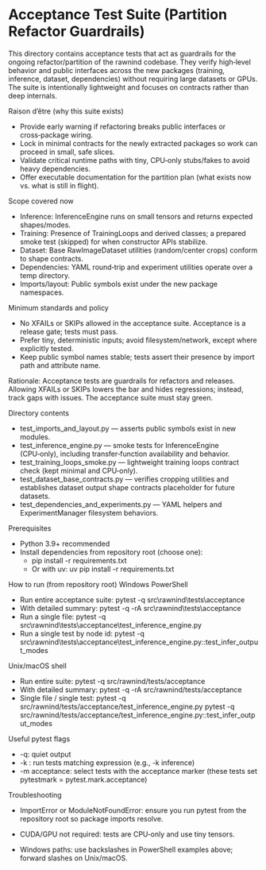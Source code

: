 # Acceptance Test Suite (Partition Refactor Guardrails)

This directory contains acceptance tests that act as guardrails for the ongoing refactor/partition of the rawnind
codebase.
They verify high‑level behavior and public interfaces across the new packages (training, inference, dataset,
dependencies) without
requiring large datasets or GPUs. The suite is intentionally lightweight and focuses on contracts rather than deep
internals.

Raison d’être (why this suite exists)

- Provide early warning if refactoring breaks public interfaces or cross‑package wiring.
- Lock in minimal contracts for the newly extracted packages so work can proceed in small, safe slices.
- Validate critical runtime paths with tiny, CPU‑only stubs/fakes to avoid heavy dependencies.
- Offer executable documentation for the partition plan (what exists now vs. what is still in flight).

Scope covered now

- Inference: InferenceEngine runs on small tensors and returns expected shapes/modes.
- Training: Presence of TrainingLoops and derived classes; a prepared smoke test (skipped) for when constructor APIs
  stabilize.
- Dataset: Base RawImageDataset utilities (random/center crops) conform to shape contracts.
- Dependencies: YAML round‑trip and experiment utilities operate over a temp directory.
- Imports/layout: Public symbols exist under the new package namespaces.

Minimum standards and policy

- No XFAILs or SKIPs allowed in the acceptance suite. Acceptance is a release gate; tests must pass.
- Prefer tiny, deterministic inputs; avoid filesystem/network, except where explicitly tested.
- Keep public symbol names stable; tests assert their presence by import path and attribute name.

Rationale: Acceptance tests are guardrails for refactors and releases. Allowing XFAILs or SKIPs lowers the bar and hides
regressions; instead, track gaps with issues. The acceptance suite must stay green.

Directory contents

- test_imports_and_layout.py — asserts public symbols exist in new modules.
- test_inference_engine.py — smoke tests for InferenceEngine (CPU‑only), including transfer‑function availability and
  behavior.
- test_training_loops_smoke.py — lightweight training loops contract check (kept minimal and CPU‑only).
- test_dataset_base_contracts.py — verifies cropping utilities and establishes dataset output shape contracts
  placeholder for future datasets.
- test_dependencies_and_experiments.py — YAML helpers and ExperimentManager filesystem behaviors.

Prerequisites

- Python 3.9+ recommended
- Install dependencies from repository root (choose one):
    - pip install -r requirements.txt
    - Or with uv: uv pip install -r requirements.txt

How to run (from repository root)
Windows PowerShell

- Run entire acceptance suite:
  pytest -q src\rawnind\tests\acceptance
- With detailed summary:
  pytest -q -rA src\rawnind\tests\acceptance
- Run a single file:
  pytest -q src\rawnind\tests\acceptance\test_inference_engine.py
- Run a single test by node id:
  pytest -q src\rawnind\tests\acceptance\test_inference_engine.py::test_infer_output_modes

Unix/macOS shell

- Run entire suite:
  pytest -q src/rawnind/tests/acceptance
- With detailed summary:
  pytest -q -rA src/rawnind/tests/acceptance
- Single file / single test:
  pytest -q src/rawnind/tests/acceptance/test_inference_engine.py
  pytest -q src/rawnind/tests/acceptance/test_inference_engine.py::test_infer_output_modes

Useful pytest flags

- -q: quiet output
- -k <expr>: run tests matching expression (e.g., -k inference)
- -m acceptance: select tests with the acceptance marker (these tests set pytestmark = pytest.mark.acceptance)

Troubleshooting

- ImportError or ModuleNotFoundError: ensure you run pytest from the repository root so package imports resolve.
- CUDA/GPU not required: tests are CPU‑only and use tiny tensors.

- Windows paths: use backslashes in PowerShell examples above; forward slashes on Unix/macOS.
